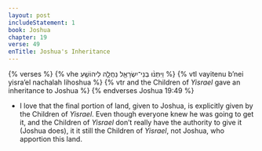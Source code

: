 ```yaml
---
layout: post
includeStatement: 1
book: Joshua
chapter: 19
verse: 49
enTitle: Joshua's Inheritance
---
```


{% verses %}
{% vhe וַיִּתְּנ֨וּ בְנֵי־יִשְׂרָאֵ֧ל נַחֲלָ֛ה לִיהוֹשֻׁ֥עַ %}
{% vtl vayitenu b’nei yisra’el nachalah lihoshua %}
{% vtr and the Children of <i>Yisrael</i> gave an inheritance to Joshua %}
{% endverses Joshua 19:49 %}

- I love that the final portion of land, given to Joshua, is explicitly given by the Children of *Yisrael*. Even though everyone knew he was going to get it, and the Children of *Yisrael* don’t really have the authority to give it (Joshua does), it it still the Children of *Yisrael*, not Joshua, who apportion this land. 

